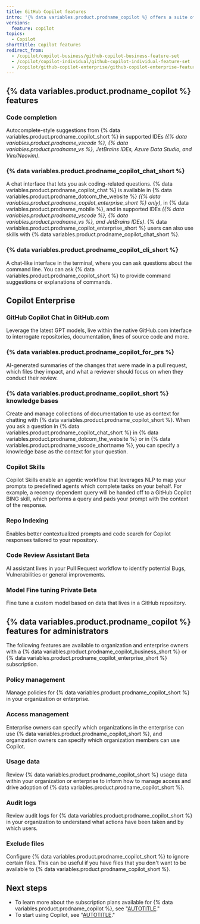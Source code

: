 ```yaml
---
title: GitHub Copilot features
intro: '{% data variables.product.prodname_copilot %} offers a suite of features. {% data variables.product.prodname_copilot_short %} also offers a suite of features for administrators.'
versions:
  feature: copilot
topics:
  - Copilot
shortTitle: Copilot features
redirect_from:
  - /copilot/copilot-business/github-copilot-business-feature-set
  - /copilot/copilot-individual/github-copilot-individual-feature-set
  - /copilot/github-copilot-enterprise/github-copilot-enterprise-feature-set
---
```


## {% data variables.product.prodname_copilot %} features

### Code completion

Autocomplete-style suggestions from {% data variables.product.prodname_copilot_short %} in supported IDEs _({% data variables.product.prodname_vscode %}, {% data variables.product.prodname_vs %}, JetBrains IDEs, Azure Data Studio, and Vim/Neovim)_.

### {% data variables.product.prodname_copilot_chat_short %}

A chat interface that lets you ask coding-related questions. {% data variables.product.prodname_copilot_chat %} is available in {% data variables.product.prodname_dotcom_the_website %} _({% data variables.product.prodname_copilot_enterprise_short %} only)_, in {% data variables.product.prodname_mobile %}, and in supported IDEs _({% data variables.product.prodname_vscode %}, {% data variables.product.prodname_vs %}, and JetBrains IDEs)_. {% data variables.product.prodname_copilot_enterprise_short %} users can also use skills with {% data variables.product.prodname_copilot_chat_short %}.

### {% data variables.product.prodname_copilot_cli_short %}

A chat-like interface in the terminal, where you can ask questions about the command line. You can ask {% data variables.product.prodname_copilot_short %} to provide command suggestions or explanations of commands.

## Copilot Enterprise

### GitHub Copilot Chat in GitHub.com

Leverage the latest GPT models, live within the native GitHub.com interface to interrogate repositories, documentation, lines of source code and more.

### {% data variables.product.prodname_copilot_for_prs %}

AI-generated summaries of the changes that were made in a pull request, which files they impact, and what a reviewer should focus on when they conduct their review.

### {% data variables.product.prodname_copilot_short %} knowledge bases

Create and manage collections of documentation to use as context for chatting with {% data variables.product.prodname_copilot_short %}. When you ask a question in {% data variables.product.prodname_copilot_chat_short %} in {% data variables.product.prodname_dotcom_the_website %} or in {% data variables.product.prodname_vscode_shortname %}, you can specify a knowledge base as the context for your question.

### Copilot Skills

Copilot Skills enable an agentic workflow that leverages NLP to map your prompts to predefined agents which complete tasks on your behalf. For example, a recency dependent query will be handed off to a GitHub Copilot BING skill, which performs a query and pads your prompt with the context of the response.

### Repo Indexing

Enables better contextualized prompts and code search for Copilot responses tailored to your repository.

### Code Review Assistant Beta 

AI assistant lives in your Pull Request workflow to identify potential Bugs, Vulnerabilities or general improvements.

### Model Fine tuning Private Beta

Fine tune a custom model based on data that lives in a GitHub repository.

## {% data variables.product.prodname_copilot %} features for administrators

The following features are available to organization and enterprise owners with a {% data variables.product.prodname_copilot_business_short %} or {% data variables.product.prodname_copilot_enterprise_short %} subscription.

### Policy management

Manage policies for {% data variables.product.prodname_copilot_short %} in your organization or enterprise.

### Access management

Enterprise owners can specify which organizations in the enterprise can use {% data variables.product.prodname_copilot_short %}, and organization owners can specify which organization members can use Copilot.

### Usage data

Review {% data variables.product.prodname_copilot_short %} usage data within your organization or enterprise to inform how to manage access and drive adoption of {% data variables.product.prodname_copilot_short %}.

### Audit logs

Review audit logs for {% data variables.product.prodname_copilot_short %} in your organization to understand what actions have been taken and by which users.

### Exclude files

Configure {% data variables.product.prodname_copilot_short %} to ignore certain files. This can be useful if you have files that you don't want to be available to {% data variables.product.prodname_copilot_short %}.

## Next steps

* To learn more about the subscription plans available for {% data variables.product.prodname_copilot %}, see "[AUTOTITLE](/copilot/about-github-copilot/subscription-plans-for-github-copilot)."
* To start using Copilot, see "[AUTOTITLE](/copilot/setting-up-github-copilot)."
